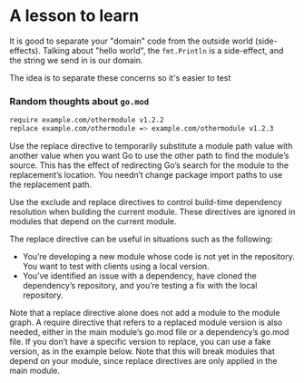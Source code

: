 # A lesson to learn

It is good to separate your "domain" code from the outside world (side-effects).
Talking about "hello world", the `fmt.Println` is a side-effect, and the string we send in is our domain.

The idea is to separate these concerns so it's easier to test

### Random thoughts about `go.mod`

```bash
require example.com/othermodule v1.2.2
replace example.com/othermodule => example.com/othermodule v1.2.3
```

Use the replace directive to temporarily substitute a module path value with another value when you want Go to use the other path to find the module’s source. This has the effect of redirecting Go’s search for the module to the replacement’s location. You needn’t change package import paths to use the replacement path.

Use the exclude and replace directives to control build-time dependency resolution when building the current module. These directives are ignored in modules that depend on the current module.

The replace directive can be useful in situations such as the following:
- You’re developing a new module whose code is not yet in the repository. You want to test with clients using a local version.
- You’ve identified an issue with a dependency, have cloned the dependency’s repository, and you’re testing a fix with the local repository.

Note that a replace directive alone does not add a module to the module graph.
A require directive that refers to a replaced module version is also needed, either in the main module’s go.mod
file or a dependency’s go.mod file.
If you don’t have a specific version to replace, you can use a fake version, as in the example below.
Note that this will break modules that depend on your module, since replace directives are only applied in the main module.
